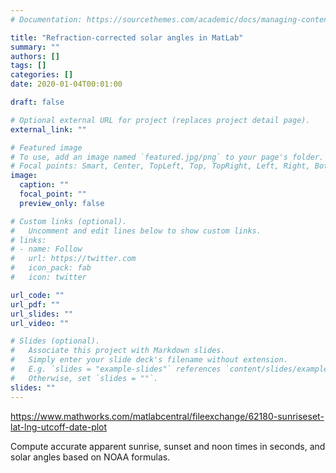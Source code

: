 ```yaml
---
# Documentation: https://sourcethemes.com/academic/docs/managing-content/

title: "Refraction-corrected solar angles in MatLab"
summary: ""
authors: []
tags: []
categories: []
date: 2020-01-04T00:01:00

draft: false

# Optional external URL for project (replaces project detail page).
external_link: ""

# Featured image
# To use, add an image named `featured.jpg/png` to your page's folder.
# Focal points: Smart, Center, TopLeft, Top, TopRight, Left, Right, BottomLeft, Bottom, BottomRight.
image:
  caption: ""
  focal_point: ""
  preview_only: false

# Custom links (optional).
#   Uncomment and edit lines below to show custom links.
# links:
# - name: Follow
#   url: https://twitter.com
#   icon_pack: fab
#   icon: twitter

url_code: ""
url_pdf: ""
url_slides: ""
url_video: ""

# Slides (optional).
#   Associate this project with Markdown slides.
#   Simply enter your slide deck's filename without extension.
#   E.g. `slides = "example-slides"` references `content/slides/example-slides.md`.
#   Otherwise, set `slides = ""`.
slides: ""
---
```


https://www.mathworks.com/matlabcentral/fileexchange/62180-sunriseset-lat-lng-utcoff-date-plot

Compute accurate apparent sunrise, sunset and noon times in seconds, and solar angles based on NOAA formulas.

